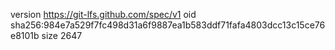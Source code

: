 version https://git-lfs.github.com/spec/v1
oid sha256:984e7a529f7fc498d31a6f9887ea1b583ddf71fafa4803dcc13c15ce76e8101b
size 2647
